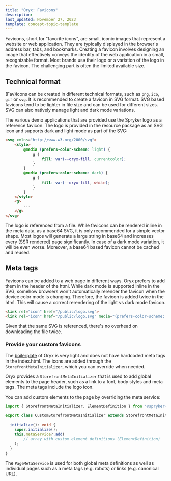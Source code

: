 ```yaml
---
title: "Oryx: Favicons"
description: 
last_updated: November 27, 2023
template: concept-topic-template
---
```


Favicons, short for "favorite icons", are small, iconic images that represent a website or web application. They are typically displayed in the browser's address bar, tabs, and bookmarks. Creating a favicon involves designing an image that effectively conveys the identity of the web application in a small, recognizable format. Most brands use their logo or a variation of the logo in the favicon. The challenging part is often the limited available size. 

## Technical format

(Fav)icons can be created in different technical formats, such as `png`, `ico`, `gif` or `svg`. It is recommended to create a favicon in SVG format. SVG based favicons tend to be lighter in file size and can be used for different sizes. SVG can also natively manage light and dark mode variations. 

The various demo applications that are provided use the Spryker logo as a reference favicon. The logo is provided in the resource package as an SVG icon and supports dark and light mode as part of the SVG:

```html
<svg xmlns="http://www.w3.org/2000/svg">
    <style>
        @media (prefers-color-scheme: light) { 
            g { 
                fill: var(--oryx-fill, currentcolor); 
            }
        }
        @media (prefers-color-scheme: dark) { 
            g { 
                fill: var(--oryx-fill, white); 
            }
        }
    </style>
    <g>
        ...
    </g>
</svg>
```

The logo is referenced from a file. While favicons can be rendered inline in the meta data, as a base64 SVG, it is only recommended for a simple vector shape. Most logos will generate a large string in base64 and increases every (SSR rendered) page significantly. In case of a dark mode variation, it will be even worse. Moreover, a base64 based favicon cannot be cached and reused. 

## Meta tags

Favicons can be added to a web page in different ways. Oryx prefers to add them in the header of the html. While dark mode is supported inline in the SVG, somehow browsers won't automatically rerender the favicon when the device color mode is changing. Therefore, the favicon is added twice in the html. This will cause a correct rerendering of the light vs dark mode favicon. 

```html
<link rel="icon" href="/public/logo.svg">
<link rel="icon" href="/public/logo.svg" media="(prefers-color-scheme: dark)">
```

Given that the same SVG is referenced, there's no overhead on downloading the file twice. 

### Provide your custom favicons

The [boilerplate](/docs/scos/dev/front-end-development/{{page.version}}/oryx/getting-started/oryx-boilerplate.html) of Oryx is very light and does not have hardcoded meta tags in the index.html. The icons are added through the `StorefrontMetaInitializer`, which you can override when needed.

Oryx provides a `StorefrontMetaInitializer` that is used to add global elements to the page header, such as a link to a font, body styles and meta tags. The meta tags include the logo icon. 

You can add custom elements to the page by overriding the meta service:

```ts
import { StorefrontMetaInitializer, ElementDefinition } from '@spryker-oryx/presets';

export class CustomStorefrontMetaInitializer extends StorefrontMetaInitializer {
  
  initialize(): void {
    super.initialize(); 
    this.metaService?.add(
        // array with custom element definitions (ElementDefinition)
    );
  }
}
```
The `PageMetaService` is used for both global meta definitions as well as individual pages such as a meta tags (e.g. robots) or links (e.g. canonical URL). 